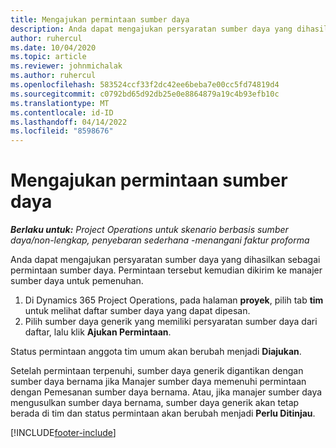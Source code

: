```yaml
---
title: Mengajukan permintaan sumber daya
description: Anda dapat mengajukan persyaratan sumber daya yang dihasilkan sebagai permintaan sumber daya. Permintaan tersebut kemudian dikirim ke manajer sumber daya untuk pemenuhan.
author: ruhercul
ms.date: 10/04/2020
ms.topic: article
ms.reviewer: johnmichalak
ms.author: ruhercul
ms.openlocfilehash: 583524ccf33f2dc42ee6beba7e00cc5fd74819d4
ms.sourcegitcommit: c0792bd65d92db25e0e8864879a19c4b93efb10c
ms.translationtype: MT
ms.contentlocale: id-ID
ms.lasthandoff: 04/14/2022
ms.locfileid: "8598676"
---
```

# <a name="submit-a-resource-request"></a>Mengajukan permintaan sumber daya

_**Berlaku untuk:** Project Operations untuk skenario berbasis sumber daya/non-lengkap, penyebaran sederhana -menangani faktur proforma_

Anda dapat mengajukan persyaratan sumber daya yang dihasilkan sebagai permintaan sumber daya. Permintaan tersebut kemudian dikirim ke manajer sumber daya untuk pemenuhan.

1. Di Dynamics 365 Project Operations, pada halaman **proyek**, pilih tab **tim** untuk melihat daftar sumber daya yang dapat dipesan. 
2. Pilih sumber daya generik yang memiliki persyaratan sumber daya dari daftar, lalu klik **Ajukan Permintaan**.

Status permintaan anggota tim umum akan berubah menjadi **Diajukan**.

Setelah permintaan terpenuhi, sumber daya generik digantikan dengan sumber daya bernama jika Manajer sumber daya memenuhi permintaan dengan Pemesanan sumber daya bernama. Atau, jika manajer sumber daya mengusulkan sumber daya bernama, sumber daya generik akan tetap berada di tim dan status permintaan akan berubah menjadi **Perlu Ditinjau**.


[!INCLUDE[footer-include](../includes/footer-banner.md)]